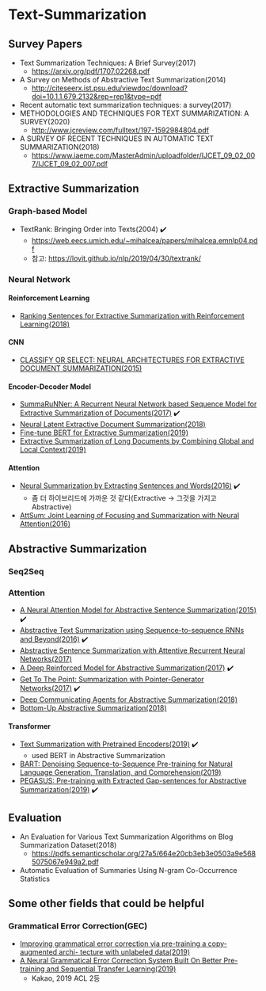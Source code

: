 # Text-Summarization
## Survey Papers
* Text Summarization Techniques: A Brief Survey(2017)
    - https://arxiv.org/pdf/1707.02268.pdf
* A Survey on Methods of Abstractive Text Summarization(2014)
    - http://citeseerx.ist.psu.edu/viewdoc/download?doi=10.1.1.679.2132&rep=rep1&type=pdf
* Recent automatic text summarization techniques: a survey(2017)
* METHODOLOGIES AND TECHNIQUES FOR TEXT SUMMARIZATION: A SURVEY(2020)
    - http://www.jcreview.com/fulltext/197-1592984804.pdf
* A SURVEY OF RECENT TECHNIQUES IN AUTOMATIC TEXT SUMMARIZATION(2018)
    - https://www.iaeme.com/MasterAdmin/uploadfolder/IJCET_09_02_007/IJCET_09_02_007.pdf

## Extractive Summarization

### Graph-based Model
- TextRank: Bringing Order into Texts(2004) ✔️
    - https://web.eecs.umich.edu/~mihalcea/papers/mihalcea.emnlp04.pdf
    - 참고: https://lovit.github.io/nlp/2019/04/30/textrank/
### Neural Network
#### Reinforcement Learning
* [Ranking Sentences for Extractive Summarization with Reinforcement Learning(2018)](https://arxiv.org/pdf/1802.08636.pdf)

#### CNN
* [CLASSIFY OR SELECT: NEURAL ARCHITECTURES FOR EXTRACTIVE DOCUMENT SUMMARIZATION(2015)](https://arxiv.org/pdf/1611.04244.pdf)

#### Encoder-Decoder Model
* [SummaRuNNer: A Recurrent Neural Network based Sequence Model for Extractive Summarization of Documents(2017)](https://arxiv.org/abs/1611.04230) ✔️
* [Neural Latent Extractive Document Summarization(2018)](https://www.aclweb.org/anthology/D18-1088.pdf) 
* [Fine-tune BERT for Extractive Summarization(2019)](https://arxiv.org/abs/1903.10318) 
* [Extractive Summarization of Long Documents by Combining Global and Local Context(2019)](https://arxiv.org/abs/1909.08089)

#### Attention
* [Neural Summarization by Extracting Sentences and Words(2016)](https://arxiv.org/abs/1603.07252) ✔️
    - 좀 더 하이브리드에 가까운 것 같다(Extractive -> 그것을 가지고 Abstractive) 
* [AttSum: Joint Learning of Focusing and Summarization with Neural Attention(2016)](https://arxiv.org/abs/1604.00125)

## Abstractive Summarization
### Seq2Seq

### Attention
* [A Neural Attention Model for Abstractive Sentence Summarization(2015)](https://arxiv.org/abs/1509.00685) ✔️ 
* [Abstractive Text Summarization using Sequence-to-sequence RNNs and Beyond(2016)](https://arxiv.org/abs/1602.06023) ✔️
* [Abstractive Sentence Summarization with Attentive Recurrent Neural Networks(2017)](https://nlp.seas.harvard.edu/papers/naacl16_summary.pdf)
* [A Deep Reinforced Model for Abstractive Summarization(2017)](https://arxiv.org/abs/1705.04304) ✔️
* [Get To The Point: Summarization with Pointer-Generator Networks(2017)](https://arxiv.org/abs/1704.04368)  ✔️ 
* [Deep Communicating Agents for Abstractive Summarization(2018)](https://www.aclweb.org/anthology/N18-1150.pdf)
* [Bottom-Up Abstractive Summarization(2018)](https://arxiv.org/pdf/1808.10792.pdf)

#### Transformer
* [Text Summarization with Pretrained Encoders(2019)](https://arxiv.org/pdf/1908.08345.pdf)  ✔️ 
    - used BERT in Abstractive Summarization
* [BART: Denoising Sequence-to-Sequence Pre-training for Natural Language Generation, Translation, and Comprehension(2019)](https://arxiv.org/pdf/1910.13461.pdf)
* [PEGASUS: Pre-training with Extracted Gap-sentences for Abstractive Summarization(2019)](https://arxiv.org/abs/1912.08777)  ✔️

## Evaluation
* An Evaluation for Various Text Summarization Algorithms on Blog Summarization Dataset(2018)
    - https://pdfs.semanticscholar.org/27a5/664e20cb3eb3e0503a9e5685075067e949a2.pdf
* Automatic Evaluation of Summaries Using N-gram Co-Occurrence Statistics

## Some other fields that could be helpful
### Grammatical Error Correction(GEC)
* [Improving grammatical error correction via pre-training a copy-augmented archi- tecture with unlabeled data(2019)](https://arxiv.org/abs/1903.00138)
* [A Neural Grammatical Error Correction System Built On Better Pre-training and Sequential Transfer Learning(2019)](https://arxiv.org/abs/1907.01256)
    - Kakao, 2019 ACL 2등
